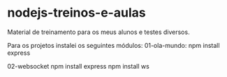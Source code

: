 # nodejs-treinos-e-aulas
 Material de treinamento para os meus alunos e testes diversos.

Para os projetos instalei os seguintes módulos:
01-ola-mundo:
npm install express

02-websocket
npm install express
npm install ws

